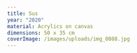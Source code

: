 ```yaml
---
title: Sus
year: "2020"
material: Acrylics on canvas
dimensions: 50 x 35 cm
coverImage: /images/uploads/img_0088.jpg
---
```

